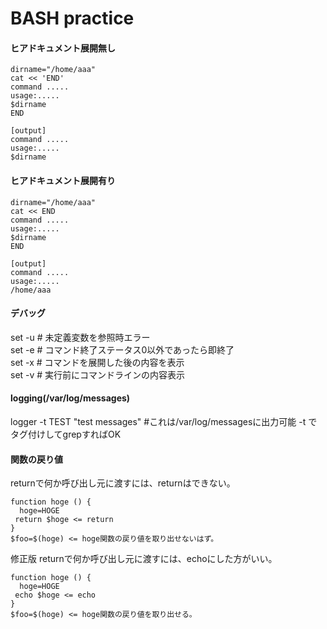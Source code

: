 # BASH practice


#### ヒアドキュメント展開無し
`dirname="/home/aaa"`  
`cat << 'END'`  
`command .....`  
`usage:.....`  
`$dirname`  
`END`  

`[output]`  
`command .....`  
`usage:.....`  
`$dirname`  


#### ヒアドキュメント展開有り
`dirname="/home/aaa"`  
`cat << END`  
`command .....`  
`usage:.....`  
`$dirname`  
`END`  

`[output]`  
`command .....`  
`usage:.....`  
`/home/aaa`  

#### デバッグ
set -u # 未定義変数を参照時エラー  
set -e # コマンド終了ステータス0以外であったら即終了  
set -x # コマンドを展開した後の内容を表示  
set -v # 実行前にコマンドラインの内容表示  

#### logging(/var/log/messages)
logger -t TEST "test messages" #これは/var/log/messagesに出力可能 -t でタグ付けしてgrepすればOK

#### 関数の戻り値
returnで何か呼び出し元に渡すには、returnはできない。

`function hoge () {`  
`  hoge=HOGE`  
`  return $hoge <= return `  
`}`  
`$foo=$(hoge) <= hoge関数の戻り値を取り出せないはず。`  

修正版
returnで何か呼び出し元に渡すには、echoにした方がいい。

`function hoge () {`  
`  hoge=HOGE`  
`  echo $hoge <= echo `  
`}`  
`$foo=$(hoge) <= hoge関数の戻り値を取り出せる。`  
